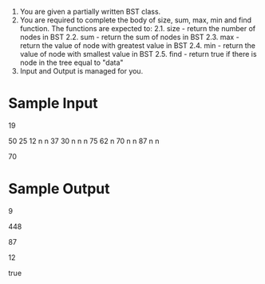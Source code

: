 1. You are given a partially written BST class.
2. You are required to complete the body of size, sum, max, min and find function. The functions are expected to:
    2.1. size - return the number of nodes in BST
    2.2. sum - return the sum of nodes in BST
    2.3. max - return the value of node with greatest value in BST
    2.4. min - return the value of node with smallest value in BST
    2.5. find - return true if there is node in the tree equal to "data"
3. Input and Output is managed for you.


# Sample Input

19

50 25 12 n n 37 30 n n n 75 62 n 70 n n 87 n n

70


# Sample Output

9

448

87

12

true